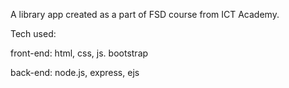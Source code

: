 A library app created as a part of FSD course from ICT Academy.

Tech used:

front-end: html, css, js.
bootstrap

back-end: node.js, express, ejs
